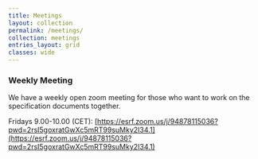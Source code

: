 ```yaml
---
title: Meetings
layout: collection
permalink: /meetings/
collection: meetings
entries_layout: grid
classes: wide
---
```


### Weekly Meeting

We have a weekly open zoom meeting for those who want to work on the specification documents together.

Fridays 9.00-10.00 (CET): [https://esrf.zoom.us/j/94878115036?pwd=2rsI5goxratGwXc5mRT99suMky2I34.1](https://esrf.zoom.us/j/94878115036?pwd=2rsI5goxratGwXc5mRT99suMky2I34.1)

